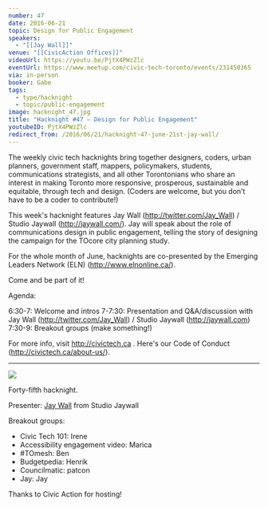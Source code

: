 ```yaml
---
number: 47
date: 2016-06-21
topic: Design for Public Engagement
speakers:
  - "[[Jay Wall]]"
venue: "[[CivicAction Offices]]"
videoUrl: https://youtu.be/PjtX4PWzZlc
eventUrl: https://www.meetup.com/civic-tech-toronto/events/231450365
via: in-person
booker: Gabe
tags:
  - type/hacknight
  - topic/public-engagement
image: hacknight_47.jpg
title: "Hacknight #47 – Design for Public Engagement"
youtubeID: PjtX4PWzZlc
redirect_from: /2016/06/21/hacknight-47-june-21st-jay-wall/
---
```


The weekly civic tech hacknights bring together designers, coders, urban planners, government staff, mappers, policymakers, students, communications strategists, and all other Torontonians who share an interest in making Toronto more responsive, prosperous, sustainable and equitable, through tech and design. (Coders are welcome, but you don’t have to be a coder to contribute!)

This week's hacknight features Jay Wall (http://twitter.com/Jay_Wall) / Studio Jaywall (http://jaywall.com/). Jay will speak about the role of communications design in public engagement, telling the story of designing the campaign for the TOcore city planning study.

For the whole month of June, hacknights are co-presented by the Emerging Leaders Network (ELN) (http://www.elnonline.ca/).

Come and be part of it!

Agenda:

6:30-7: Welcome and intros
7-7:30: Presentation and Q&A/discussion with Jay Wall (http://twitter.com/Jay_Wall) / Studio Jaywall (http://jaywall.com)
7:30-9: Breakout groups (make something!)

For more info, visit http://civictech.ca .
Here's our Code of Conduct (http://civictech.ca/about-us/).

---


![](https://mlydg0vejq30.i.optimole.com/w:827/h:620/q:mauto/f:best/https://civictech.ca/wp-content/uploads/2016/06/jay.jpg)

Forty-fifth hacknight.

Presenter: [Jay Wall](http://twitter.com/Jay_Wall) from Studio Jaywall

Breakout groups:
-   Civic Tech 101: Irene
-   Accessibility engagement video: Marica
-   \#TOmesh: Ben
-   Budgetpedia: Henrik
-   Councilmatic: patcon
-   Jay: Jay

Thanks to Civic Action for hosting!